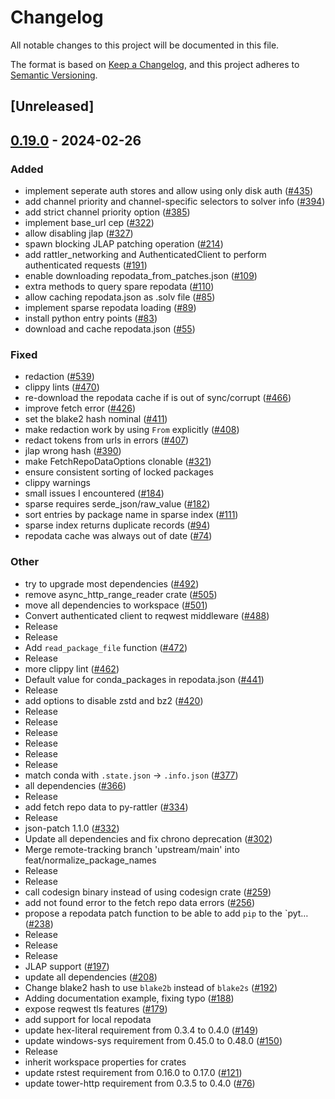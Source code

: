 # Changelog
All notable changes to this project will be documented in this file.

The format is based on [Keep a Changelog](https://keepachangelog.com/en/1.0.0/),
and this project adheres to [Semantic Versioning](https://semver.org/spec/v2.0.0.html).

## [Unreleased]

## [0.19.0](https://github.com/baszalmstra/rattler/compare/rattler_repodata_gateway-v0.18.0...rattler_repodata_gateway-v0.19.0) - 2024-02-26

### Added
- implement seperate auth stores and allow using only disk auth ([#435](https://github.com/baszalmstra/rattler/pull/435))
- add channel priority and channel-specific selectors to solver info ([#394](https://github.com/baszalmstra/rattler/pull/394))
- add strict channel priority option ([#385](https://github.com/baszalmstra/rattler/pull/385))
- implement base_url cep ([#322](https://github.com/baszalmstra/rattler/pull/322))
- allow disabling jlap ([#327](https://github.com/baszalmstra/rattler/pull/327))
- spawn blocking JLAP patching operation ([#214](https://github.com/baszalmstra/rattler/pull/214))
- add rattler_networking and AuthenticatedClient to perform authenticated requests ([#191](https://github.com/baszalmstra/rattler/pull/191))
- enable downloading repodata_from_patches.json ([#109](https://github.com/baszalmstra/rattler/pull/109))
- extra methods to query spare repodata ([#110](https://github.com/baszalmstra/rattler/pull/110))
- allow caching repodata.json as .solv file ([#85](https://github.com/baszalmstra/rattler/pull/85))
- implement sparse repodata loading ([#89](https://github.com/baszalmstra/rattler/pull/89))
- install python entry points ([#83](https://github.com/baszalmstra/rattler/pull/83))
- download and cache repodata.json ([#55](https://github.com/baszalmstra/rattler/pull/55))

### Fixed
- redaction ([#539](https://github.com/baszalmstra/rattler/pull/539))
- clippy lints ([#470](https://github.com/baszalmstra/rattler/pull/470))
- re-download the repodata cache if is out of sync/corrupt ([#466](https://github.com/baszalmstra/rattler/pull/466))
- improve fetch error ([#426](https://github.com/baszalmstra/rattler/pull/426))
- set the blake2 hash nominal ([#411](https://github.com/baszalmstra/rattler/pull/411))
- make redaction work by using `From` explicitly ([#408](https://github.com/baszalmstra/rattler/pull/408))
- redact tokens from urls in errors ([#407](https://github.com/baszalmstra/rattler/pull/407))
- jlap wrong hash ([#390](https://github.com/baszalmstra/rattler/pull/390))
- make FetchRepoDataOptions clonable ([#321](https://github.com/baszalmstra/rattler/pull/321))
- ensure consistent sorting of locked packages
- clippy warnings
- small issues I encountered ([#184](https://github.com/baszalmstra/rattler/pull/184))
- sparse requires serde_json/raw_value ([#182](https://github.com/baszalmstra/rattler/pull/182))
- sort entries by package name in sparse index ([#111](https://github.com/baszalmstra/rattler/pull/111))
- sparse index returns duplicate records ([#94](https://github.com/baszalmstra/rattler/pull/94))
- repodata cache was always out of date ([#74](https://github.com/baszalmstra/rattler/pull/74))

### Other
- try to upgrade most dependencies ([#492](https://github.com/baszalmstra/rattler/pull/492))
- remove async_http_range_reader crate ([#505](https://github.com/baszalmstra/rattler/pull/505))
- move all dependencies to workspace ([#501](https://github.com/baszalmstra/rattler/pull/501))
- Convert authenticated client to reqwest middleware ([#488](https://github.com/baszalmstra/rattler/pull/488))
- Release
- Release
- Add `read_package_file` function ([#472](https://github.com/baszalmstra/rattler/pull/472))
- Release
- more clippy lint ([#462](https://github.com/baszalmstra/rattler/pull/462))
- Default value for conda_packages in repodata.json ([#441](https://github.com/baszalmstra/rattler/pull/441))
- Release
- add options to disable zstd and bz2 ([#420](https://github.com/baszalmstra/rattler/pull/420))
- Release
- Release
- Release
- Release
- Release
- Release
- match conda with `.state.json` -> `.info.json` ([#377](https://github.com/baszalmstra/rattler/pull/377))
- all dependencies ([#366](https://github.com/baszalmstra/rattler/pull/366))
- Release
- add fetch repo data to py-rattler ([#334](https://github.com/baszalmstra/rattler/pull/334))
- Release
- json-patch 1.1.0 ([#332](https://github.com/baszalmstra/rattler/pull/332))
- Update all dependencies and fix chrono deprecation ([#302](https://github.com/baszalmstra/rattler/pull/302))
- Merge remote-tracking branch 'upstream/main' into feat/normalize_package_names
- Release
- Release
- call codesign binary instead of using codesign crate ([#259](https://github.com/baszalmstra/rattler/pull/259))
- add not found error to the fetch repo data errors  ([#256](https://github.com/baszalmstra/rattler/pull/256))
- propose a repodata patch function to be able to add `pip` to the `pyt… ([#238](https://github.com/baszalmstra/rattler/pull/238))
- Release
- Release
- Release
- JLAP support ([#197](https://github.com/baszalmstra/rattler/pull/197))
- update all dependencies ([#208](https://github.com/baszalmstra/rattler/pull/208))
- Change blake2 hash to use `blake2b` instead of `blake2s` ([#192](https://github.com/baszalmstra/rattler/pull/192))
- Adding documentation example, fixing typo ([#188](https://github.com/baszalmstra/rattler/pull/188))
- expose reqwest tls features ([#179](https://github.com/baszalmstra/rattler/pull/179))
- add support for local repodata
- update hex-literal requirement from 0.3.4 to 0.4.0 ([#149](https://github.com/baszalmstra/rattler/pull/149))
- update windows-sys requirement from 0.45.0 to 0.48.0 ([#150](https://github.com/baszalmstra/rattler/pull/150))
- Release
- inherit workspace properties for crates
- update rstest requirement from 0.16.0 to 0.17.0 ([#121](https://github.com/baszalmstra/rattler/pull/121))
- update tower-http requirement from 0.3.5 to 0.4.0 ([#76](https://github.com/baszalmstra/rattler/pull/76))
